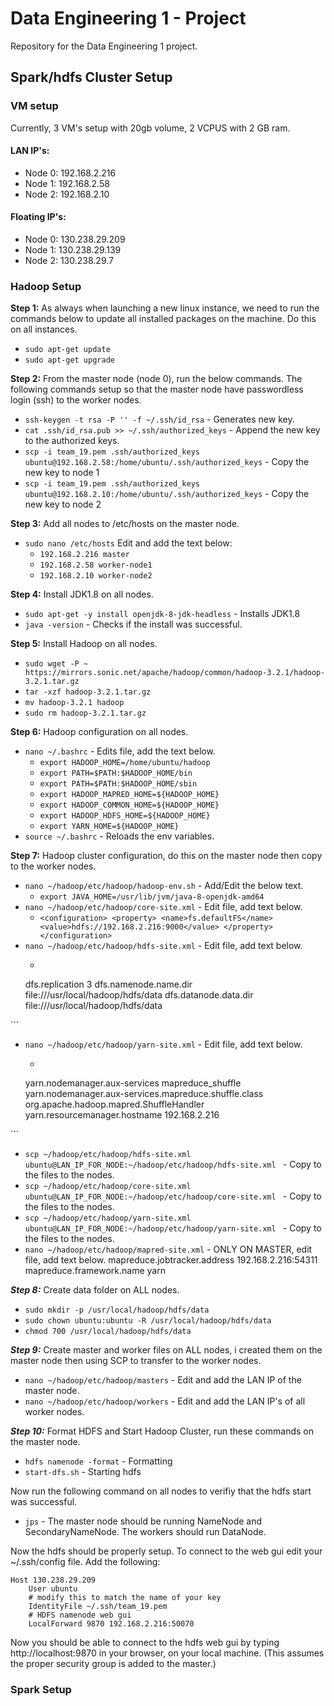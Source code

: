 # Data Engineering 1 - Project
Repository for the Data Engineering 1 project.

## Spark/hdfs Cluster Setup
### VM setup
Currently, 3 VM's setup with 20gb volume, 2 VCPUS with 2 GB ram.

#### LAN IP's:
* Node 0: 192.168.2.216
* Node 1: 192.168.2.58
* Node 2: 192.168.2.10

#### Floating IP's:
* Node 0: 130.238.29.209
* Node 1: 130.238.29.139
* Node 2: 130.238.29.7

### Hadoop Setup
**Step 1:** As always when launching a new linux instance, we need to run the commands below to update all installed packages on the machine. Do this on all instances.
- ```sudo apt-get update```
- ```sudo apt-get upgrade ```

**Step 2:** From the master node (node 0), run the below commands. The following commands setup so that the master node have passwordless login (ssh) to the worker nodes.
- ```ssh-keygen -t rsa -P '' -f ~/.ssh/id_rsa``` - Generates new key.
- ```cat .ssh/id_rsa.pub >> ~/.ssh/authorized_keys``` - Append the new key to the authorized keys.
- ```scp -i team_19.pem .ssh/authorized_keys ubuntu@192.168.2.58:/home/ubuntu/.ssh/authorized_keys``` - Copy the new key to node 1
- ```scp -i team_19.pem .ssh/authorized_keys ubuntu@192.168.2.10:/home/ubuntu/.ssh/authorized_keys``` - Copy the new key to node 2

**Step 3:** Add all nodes to /etc/hosts on the master node.
- ```sudo nano /etc/hosts``` Edit and add the text below:
  - ```192.168.2.216 master```
  - ```192.168.2.58 worker-node1```
  - ```192.168.2.10 worker-node2```

**Step 4:** Install JDK1.8 on all nodes.
- ```sudo apt-get -y install openjdk-8-jdk-headless``` - Installs JDK1.8
- ```java -version``` - Checks if the install was successful. 

**Step 5:** Install Hadoop on all nodes.
- ```sudo wget -P ~ https://mirrors.sonic.net/apache/hadoop/common/hadoop-3.2.1/hadoop-3.2.1.tar.gz```
- ```tar -xzf hadoop-3.2.1.tar.gz```
- ```mv hadoop-3.2.1 hadoop```
- ```sudo rm hadoop-3.2.1.tar.gz```

**Step 6:** Hadoop configuration on all nodes.
- ```nano ~/.bashrc``` - Edits file, add the text below.
	- ```export HADOOP_HOME=/home/ubuntu/hadoop```
	- ```export PATH=$PATH:$HADOOP_HOME/bin```
	- ```export PATH=$PATH:$HADOOP_HOME/sbin```
	- ```export HADOOP_MAPRED_HOME=${HADOOP_HOME}```
	- ```export HADOOP_COMMON_HOME=${HADOOP_HOME}```
	- ```export HADOOP_HDFS_HOME=${HADOOP_HOME}```
	- ```export YARN_HOME=${HADOOP_HOME}```
- ```source ~/.bashrc``` - Reloads the env variables.

**Step 7:** Hadoop cluster configuration, do this on the master node then copy to the worker nodes.
- ```nano ~/hadoop/etc/hadoop/hadoop-env.sh``` - Add/Edit the below text.
	- ```export JAVA_HOME=/usr/lib/jvm/java-8-openjdk-amd64```
- ```nano ~/hadoop/etc/hadoop/core-site.xml``` - Edit file, add text below.
	- ```<configuration> <property> <name>fs.defaultFS</name> <value>hdfs://192.168.2.216:9000</value> </property> </configuration>```
- ```nano ~/hadoop/etc/hadoop/hdfs-site.xml``` - Edit file, add text below.
	- ```<configuration>
    <property>
        <name>dfs.replication</name>
        <value>3</value>
    </property>
    <property>
        <name>dfs.namenode.name.dir</name>
        <value>file:///usr/local/hadoop/hdfs/data</value>
    </property>
    <property>
        <name>dfs.datanode.data.dir</name>
        <value>file:///usr/local/hadoop/hdfs/data</value>
    </property>
</configuration>```
- ```nano ~/hadoop/etc/hadoop/yarn-site.xml``` - Edit file, add text below.
	- ```<configuration>
    <property>
        <name>yarn.nodemanager.aux-services</name>
        <value>mapreduce_shuffle</value>
    </property>
    <property>
        <name>yarn.nodemanager.aux-services.mapreduce.shuffle.class</name>
        <value>org.apache.hadoop.mapred.ShuffleHandler</value>
    </property>
    <property>
       <name>yarn.resourcemanager.hostname</name>
       <value>192.168.2.216</value>
    </property>
</configuration>```
- ```scp ~/hadoop/etc/hadoop/hdfs-site.xml ubuntu@LAN_IP_FOR_NODE:~/hadoop/etc/hadoop/hdfs-site.xml ``` - Copy to the files to the nodes.
- ```scp ~/hadoop/etc/hadoop/core-site.xml ubuntu@LAN_IP_FOR_NODE:~/hadoop/etc/hadoop/core-site.xml ``` - Copy to the files to the nodes.
- ```scp ~/hadoop/etc/hadoop/yarn-site.xml ubuntu@LAN_IP_FOR_NODE:~/hadoop/etc/hadoop/yarn-site.xml ``` - Copy to the files to the nodes.
- ```nano ~/hadoop/etc/hadoop/mapred-site.xml``` - ONLY ON MASTER, edit file, add text below.
<configuration>		    <property>
			<name>mapreduce.jobtracker.address</name>
			<value>192.168.2.216:54311</value>
		    </property>
		    <property>
			<name>mapreduce.framework.name</name>
			<value>yarn</value>
		    </property>
		</configuration>

***Step 8:*** Create data folder on ALL nodes.
- ```sudo mkdir -p /usr/local/hadoop/hdfs/data```
- ```sudo chown ubuntu:ubuntu -R /usr/local/hadoop/hdfs/data```
- ```chmod 700 /usr/local/hadoop/hdfs/data```

***Step 9:*** Create master and worker files on ALL nodes, i created them on the master node then using SCP to transfer to the worker nodes.
- ```nano ~/hadoop/etc/hadoop/masters``` - Edit and add the LAN IP of the master node.
- ```nano ~/hadoop/etc/hadoop/workers``` - Edit and add the LAN IP's of all worker nodes.

***Step 10:*** Format HDFS and Start Hadoop Cluster, run these commands on the master node.
- ```hdfs namenode -format``` - Formatting
- ```start-dfs.sh``` - Starting hdfs

Now run the following command on all nodes to verifiy that the hdfs start was successful.
- ```jps``` - The master node should be running NameNode and SecondaryNameNode. The workers should run DataNode.

Now the hdfs should be properly setup. To connect to the web gui edit your ~/.ssh/config file. Add the following:

	Host 130.238.29.209
  		User ubuntu
  		# modify this to match the name of your key
  		IdentityFile ~/.ssh/team_19.pem
  		# HDFS namenode web gui
  		LocalForward 9870 192.168.2.216:50070

Now you should be able to connect to the hdfs web gui by typing http://localhost:9870 in your browser, on your local machine. (This assumes the proper security group is added to the master.)
### Spark Setup

